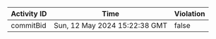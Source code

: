| Activity ID | Time | Violation |
| --- | --- | --- |
| commitBid | Sun, 12 May 2024 15:22:38 GMT | false |
